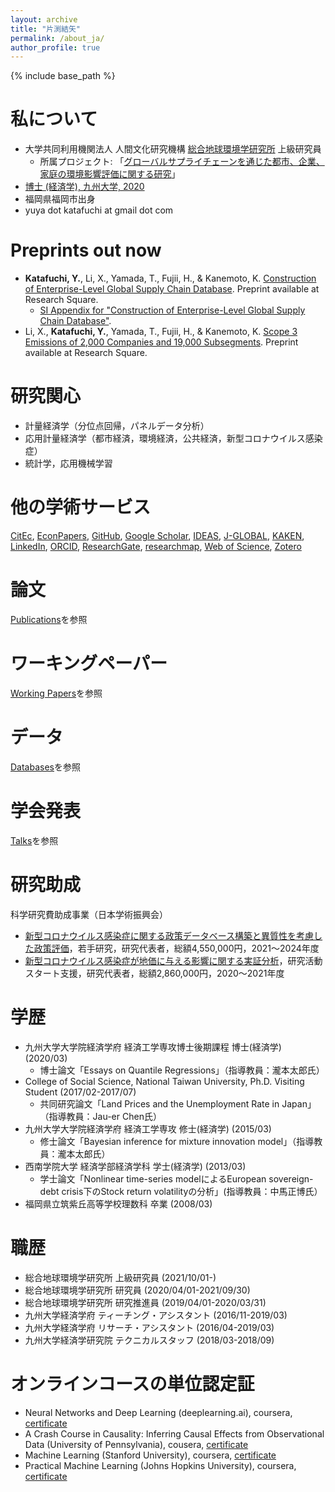 ```yaml
---
layout: archive
title: "片渕結矢"
permalink: /about_ja/
author_profile: true
---
```


{% include base_path %}

私について
====
* 大学共同利用機関法人 人間文化研究機構 [総合地球環境学研究所](http://www.chikyu.ac.jp/) 上級研究員
  * 所属プロジェクト: 「[グローバルサプライチェーンを通じた都市、企業、家庭の環境影響評価に関する研究](https://www.chikyu.ac.jp/rihn/project/2019-01.html)」
* [博士 (経済学), 九州大学, 2020](http://hdl.handle.net/2324/4059977)
* 福岡県福岡市出身
* yuya dot katafuchi at gmail dot com


Preprints out now
====
* **Katafuchi, Y.**, Li, X., Yamada, T., Fujii, H., & Kanemoto, K. [Construction of Enterprise-Level Global Supply Chain Database](https://www.researchsquare.com/article/rs-3651986/). Preprint available at Research Square.
  * [SI Appendix for "Construction of Enterprise-Level Global Supply Chain Database"](https://assets.researchsquare.com/files/rs-3651986/v1/11e238d1ed062b94c5424f3e.pdf).
* Li, X., **Katafuchi, Y.**, Yamada, T., Fujii, H., & Kanemoto, K. [Scope 3 Emissions of 2,000 Companies and 19,000 Subsegments](https://www.researchsquare.com/article/rs-3670939/). Preprint available at Research Square.

研究関心
====
* 計量経済学（分位点回帰，パネルデータ分析）
* 応用計量経済学（都市経済，環境経済，公共経済，新型コロナウイルス感染症）
* 統計学，応用機械学習

他の学術サービス
====
[CitEc](http://citec.repec.org/p/k/pka1441.html), [EconPapers](https://econpapers.repec.org/RAS/pka1441.htm), [GitHub](https://github.com/yuya-katafuchi), [Google Scholar](https://scholar.google.com/citations?user=6HYe6KoAAAAJ), [IDEAS](https://ideas.repec.org/f/pka1441.html), [J-GLOBAL](https://jglobal.jst.go.jp/detail?JGLOBAL_ID=202001008723914687), [KAKEN](https://nrid.nii.ac.jp/ja/nrid/1000040883450/), [LinkedIn](https://www.linkedin.com/in/https://www.linkedin.com/in/yuya-katafuchi-886146160/), [ORCID](https://orcid.org/0000-0003-1216-7791), [ResearchGate](https://www.researchgate.net/profile/Yuya-Katafuchi), [researchmap](https://researchmap.jp/yuya_katafuchi), [Web of Science](https://www.webofscience.com/wos/author/record/2128800), [Zotero](https://www.zotero.org/yuya.katafuchi)


論文
======
[Publications](/publications/)を参照

ワーキングペーパー
======
[Working Papers](/wps/)を参照

データ
======
[Databases](/dbs/)を参照

学会発表
======
[Talks](/talks/)を参照

研究助成
======
科学研究費助成事業（日本学術振興会）
* [新型コロナウイルス感染症に関する政策データベース構築と異質性を考慮した政策評価](https://kaken.nii.ac.jp/ja/grant/KAKENHI-PROJECT-21K13320/)，若手研究，研究代表者，総額4,550,000円，2021～2024年度
* [新型コロナウイルス感染症が地価に与える影響に関する実証分析](https://kaken.nii.ac.jp/grant/KAKENHI-PROJECT-20K22142/)，研究活動スタート支援，研究代表者，総額2,860,000円，2020～2021年度

学歴
====
* 九州大学大学院経済学府 経済工学専攻博士後期課程 博士(経済学) (2020/03)
  * 博士論文「Essays on Quantile Regressions」（指導教員：瀧本太郎氏）
* College of Social Science, National Taiwan University, Ph.D. Visiting Student (2017/02-2017/07)
  * 共同研究論文「Land Prices and the Unemployment Rate in Japan」（指導教員：Jau-er Chen氏）
* 九州大学大学院経済学府 経済工学専攻 修士(経済学) (2015/03)
  * 修士論文「Bayesian inference for mixture innovation model」（指導教員：瀧本太郎氏）
* 西南学院大学 経済学部経済学科 学士(経済学) (2013/03)
  * 学士論文「Nonlinear time-series modelによるEuropean sovereign-debt crisis下のStock return volatilityの分析」(指導教員：中馬正博氏）
* 福岡県立筑紫丘高等学校理数科 卒業 (2008/03)

職歴
====
* 総合地球環境学研究所 上級研究員 (2021/10/01-)
* 総合地球環境学研究所 研究員 (2020/04/01-2021/09/30)
* 総合地球環境学研究所 研究推進員 (2019/04/01-2020/03/31)
* 九州大学経済学府 ティーチング・アシスタント (2016/11-2019/03)
* 九州大学経済学府 リサーチ・アシスタント (2016/04-2019/03)
* 九州大学経済学研究院 テクニカルスタッフ (2018/03-2018/09)

オンラインコースの単位認定証
======
* Neural Networks and Deep Learning (deeplearning.ai), coursera, [certificate](https://www.coursera.org/account/accomplishments/verify/G9SA29T45ER6)
* A Crash Course in Causality: Inferring Causal Effects from Observational Data (University of Pennsylvania), cousera, [certificate](https://www.coursera.org/account/accomplishments/verify/RM32K7D7FBAZ)
* Machine Learning (Stanford University), coursera, [certificate](https://www.coursera.org/account/accomplishments/verify/ZTHP7LQSM5CU)
* Practical Machine Learning (Johns Hopkins University), coursera, [certificate](https://www.coursera.org/account/accomplishments/verify/UWRLHA2TX5BX)

<!-- Teaching
======
  <ul>{% for post in site.teaching %}
    {% include archive-single-cv.html %}
  {% endfor %}</ul> -->

<!-- Service and leadership
======
* Currently signed in to 43 different slack teams -->

